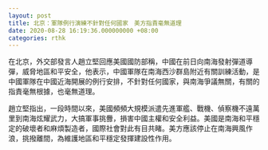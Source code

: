 ```yaml
---
layout: post
title: 北京：軍隊例行演練不針對任何國家　美方指責毫無道理
date: 2020-08-28 16:19:36.000000000 +08:00
categories: rthk
---
```


在北京，外交部發言人趙立堅回應美國國防部稱，中國在前日向南海發射彈道導彈，威脅地區和平安全，他表示，中國軍隊在南海西沙群島附近有關訓練活動，是中國軍隊在中國近海開展的例行安排，不針對任何國家，與南海爭議無關，有關的指責毫無根據，也毫無道理。

趙立堅指出，一段時間以來，美國頻頻大規模派遣先進軍艦、戰機、偵察機不遠萬里到南海炫耀武力，大搞軍事挑釁，損害中國主權和安全利益。美國是南海和平穩定的破壞者和麻煩製造者，國際社會對此有目共睹。美方應該停止在南海興風作浪，挑撥離間，為維護地區和平穩定發揮建設性作用。
